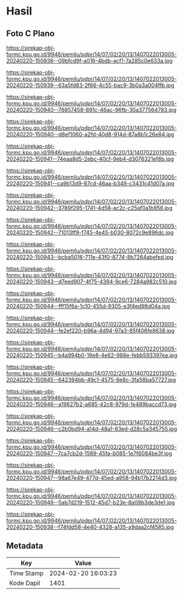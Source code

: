 # Hasil

## Foto C Plano

https://sirekap-obj-formc.kpu.go.id/9946/pemilu/pdpr/14/07/02/20/13/1407022013005-20240220-150938--09bfcd9f-a016-4bdb-acf1-7a285c0e633a.jpg

https://sirekap-obj-formc.kpu.go.id/9946/pemilu/pdpr/14/07/02/20/13/1407022013005-20240220-150939--63a5fd83-2f66-4c55-bac9-3b0a3a004ffb.jpg

https://sirekap-obj-formc.kpu.go.id/9946/pemilu/pdpr/14/07/02/20/13/1407022013005-20240220-150940--76857458-891c-46ac-96fb-30a377564783.jpg

https://sirekap-obj-formc.kpu.go.id/9946/pemilu/pdpr/14/07/02/20/13/1407022013005-20240220-150940--d8ef1060-a2fd-40d8-914d-87a8b1c26e84.jpg

https://sirekap-obj-formc.kpu.go.id/9946/pemilu/pdpr/14/07/02/20/13/1407022013005-20240220-150941--74eaa8d5-2ebc-40cf-9eb4-d3076321ef8b.jpg

https://sirekap-obj-formc.kpu.go.id/9946/pemilu/pdpr/14/07/02/20/13/1407022013005-20240220-150941--ca9b13d9-87cd-46aa-b349-c3431c41d07a.jpg

https://sirekap-obj-formc.kpu.go.id/9946/pemilu/pdpr/14/07/02/20/13/1407022013005-20240220-150942--3789f295-1741-4d58-ac2c-c25af0a1b956.jpg

https://sirekap-obj-formc.kpu.go.id/9946/pemilu/pdpr/14/07/02/20/13/1407022013005-20240220-150942--71013ff9-f745-4e45-b030-8072c9e896dc.jpg

https://sirekap-obj-formc.kpu.go.id/9946/pemilu/pdpr/14/07/02/20/13/1407022013005-20240220-150943--bcba5016-711e-43f0-8774-8b7264abefed.jpg

https://sirekap-obj-formc.kpu.go.id/9946/pemilu/pdpr/14/07/02/20/13/1407022013005-20240220-150943--d7eed907-4f75-4394-9ce6-7284a982c510.jpg

https://sirekap-obj-formc.kpu.go.id/9946/pemilu/pdpr/14/07/02/20/13/1407022013005-20240220-150944--fff15f6a-1c10-455d-9305-e3f4ed98d04a.jpg

https://sirekap-obj-formc.kpu.go.id/9946/pemilu/pdpr/14/07/02/20/13/1407022013005-20240220-150944--fe2ef220-b96a-4d94-97a3-85f406fe8638.jpg

https://sirekap-obj-formc.kpu.go.id/9946/pemilu/pdpr/14/07/02/20/13/1407022013005-20240220-150945--b4a994b0-19e8-4e62-988e-febb593397ea.jpg

https://sirekap-obj-formc.kpu.go.id/9946/pemilu/pdpr/14/07/02/20/13/1407022013005-20240220-150945--642394bb-49c1-4575-8e8c-3fa58ba57727.jpg

https://sirekap-obj-formc.kpu.go.id/9946/pemilu/pdpr/14/07/02/20/13/1407022013005-20240220-150946--a19627b2-a685-42c8-979d-1e489baccd73.jpg

https://sirekap-obj-formc.kpu.go.id/9946/pemilu/pdpr/14/07/02/20/13/1407022013005-20240220-150946--c2b0bd94-a14d-48a1-83ed-d28c5a345755.jpg

https://sirekap-obj-formc.kpu.go.id/9946/pemilu/pdpr/14/07/02/20/13/1407022013005-20240220-150947--7ca7cb2d-1589-45fa-b085-1e7f6084be3f.jpg

https://sirekap-obj-formc.kpu.go.id/9946/pemilu/pdpr/14/07/02/20/13/1407022013005-20240220-150947--98a67e49-477d-45ed-a958-94b17b2214d3.jpg

https://sirekap-obj-formc.kpu.go.id/9946/pemilu/pdpr/14/07/02/20/13/1407022013005-20240220-150948--5ab7d219-1512-45d7-b23e-8a09b3de3de1.jpg

https://sirekap-obj-formc.kpu.go.id/9946/pemilu/pdpr/14/07/02/20/13/1407022013005-20240220-150938--f74fdd58-4e40-4328-a135-a9daa2cf4585.jpg


## Metadata

| Key        | Value               |
| ---------- | ------------------- |
| Time Stamp | 2024-02-20 16:03:23 |
| Kode Dapil | 1401                |



